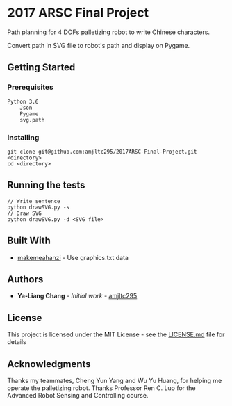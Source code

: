 # 2017 ARSC Final Project
Path planning for 4 DOFs palletizing robot to write Chinese characters.

Convert path in SVG file to robot's path and display on Pygame.


## Getting Started

### Prerequisites
```
Python 3.6
    Json
    Pygame
    svg.path
```

### Installing

```
git clone git@github.com:amjltc295/2017ARSC-Final-Project.git <directory> 
cd <directory>
```

## Running the tests

```
// Write sentence
python drawSVG.py -s
// Draw SVG
python drawSVG.py -d <SVG file>
```


## Built With

* [makemeahanzi](https://github.com/skishore/makemeahanzi) - Use graphics.txt data


## Authors

* **Ya-Liang Chang** - *Initial work* - [amjltc295](https://github.com/amjltc295)


## License

This project is licensed under the MIT License - see the [LICENSE.md](LICENSE.md) file for details


## Acknowledgments

Thanks my teammates, Cheng Yun Yang and  Wu Yu Huang, for helping me operate the palletizing robot.
Thanks Professor Ren C. Luo for the Advanced Robot Sensing and Controlling course.


